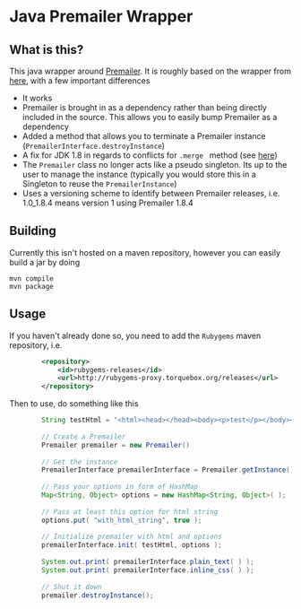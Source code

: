 # Java Premailer Wrapper

## What is this?

This java wrapper around [Premailer](https://github.com/premailer/premailer). It is roughly based on the
wrapper from [here](https://github.com/r-shah/java-premailer-wrapper), with a few important differences

- It works
- Premailer is brought in as a dependency rather than being directly included in the source. This allows you
to easily bump Premailer as a dependency
- Added a method that allows you to terminate a Premailer instance (`PremailerInterface.destroyInstance`)
- A fix for JDK 1.8 in regards to conflicts for `.merge ` method (see [here](https://github.com/jruby/jruby/issues/1249))
- The `Premailer` class no longer acts like a pseudo singleton. Its up to the user to manage the instance (typically you
would store this in a Singleton to reuse the `PremailerInstance`)
- Uses a versioning scheme to identify between Premailer releases, i.e. 1.0_1.8.4 means version 1 using Premailer 1.8.4

## Building

Currently this isn't hosted on a maven repository, however you can easily build a jar by doing

```
mvn compile
mvn package
```

## Usage

If you haven't already done so, you need to add the `Rubygems` maven repository, i.e.

```xml
		<repository>
			<id>rubygems-releases</id>
			<url>http://rubygems-proxy.torquebox.org/releases</url>
		</repository>
```

Then to use, do something like this

```java
		String testHtml = "<html><head></head><body><p>test</p></body></html>";
		
		// Create a Premailer
		Premailer premailer = new Premailer()
		
        // Get the instance
        PremailerInterface premailerInterface = Premailer.getInstance();
        
        // Pass your options in form of HashMap
        Map<String, Object> options = new HashMap<String, Object>( );
        
        // Pass at least this option for html string
        options.put( "with_html_string", true );
        
        // Initialize premailer with html and options
        premailerInterface.init( testHtml, options );
        
        System.out.print( premailerInterface.plain_text( ) );
        System.out.print( premailerInterface.inline_css( ) );
        
        // Shut it down
        premailer.destroyInstance();
        
```